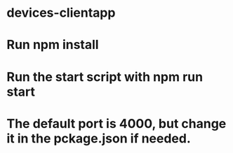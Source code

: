 # devices-clientapp

# Run npm install
# Run the start script with npm run start

# The default port is 4000, but change it in the pckage.json if needed.
